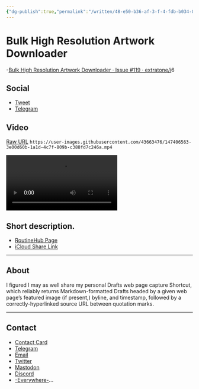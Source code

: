 ```yaml
---
{"dg-publish":true,"permalink":"/written/48-e50-b36-af-3-f-4-fdb-b034-8319-c15-a16-bf/","dgHomeLink":true,"dgPassFrontmatter":false}
---
```


# Bulk High Resolution Artwork Downloader
-[Bulk High Resolution Artwork Downloader · Issue #119 · extratone/i](https://github.com/extratone/i/issues/119)6 

## Social
- [Tweet](https://twitter.com/NeoYokel/status/1475064933830344707)
- [Telegram](https://t.me/extratone/9384)


## Video
[Raw URL](https://user-images.githubusercontent.com/43663476/147406563-3e00d60b-1a1d-4c7f-809b-c388fd7c246a.mp4)
`https://user-images.githubusercontent.com/43663476/147406563-3e00d60b-1a1d-4c7f-809b-c388fd7c246a.mp4`

<video controls>
  <source src="https://user-images.githubusercontent.com/43663476/147406563-3e00d60b-1a1d-4c7f-809b-c388fd7c246a.mp4">
</video>

## Short description.

- [RoutineHub Page](https://routinehub.co/shortcut/8994/)
- [iCloud Share Link](https://www.icloud.com/shortcuts/5bd639a8c8894d32ba7f2a1d8fcc971b)

---

## About
I figured I may as well share my personal Drafts web page capture Shortcut, which reliably returns Markdown-formatted Drafts headed by a given web page’s featured image (if present,) byline, and timestamp, followed by a correctly-hyperlinked source URL between quotation marks.

---

## Contact

- [Contact Card](https://davidblue.wtf/db.vcf)
- [Telegram](https://t.me/extratone)
- [Email](mailto:davidblue@extratone.com) 
- [Twitter](https://twitter.com/NeoYokel)
- [Mastodon](https://mastodon.social/@DavidBlue)
- [Discord](https://discord.gg/0b9KQUKP858b0iZF)
- [-Everywhere-](https://raindrop.io/davidblue/social-directory-21059174)...